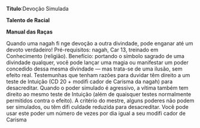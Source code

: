 **Titulo**:Devoção Simulada

**Talento de Racial**

**Manual das Raças**

 Quando uma nagah fi nge devoção a outra divindade, pode enganar até um devoto verdadeiro! Pré-requisitos: nagah, Car 13, treinado em Conhecimento (religião). Benefício: portando o símbolo sagrado de uma divindade qualquer, você pode lançar uma magia ou manifestar um poder concedido dessa mesma divindade — mas trata-se de uma ilusão, sem efeito real. Testemunhas que tenham razões para duvidar têm direito a um teste de Intuição (CD 20 + modifi cador de Carisma da nagah) para desacreditar. Quando o poder simulado é agressivo, a vítima também tem direito ao mesmo teste de Intuição (além de quaisquer testes normalmente permitidos contra o efeito). A critério do mestre, alguns poderes não podem ser simulados, ou têm difi culdade reduzida para desacreditar. Você pode usar este poder um número de vezes por dia igual a seu modifi cador de Carisma